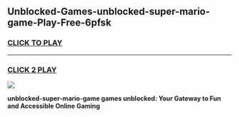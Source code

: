 
## Unblocked-Games-unblocked-super-mario-game-Play-Free-6pfsk
<h3>
<a href="https://premium76.site?title=unblocked-super-mario-game&ref=21A">CLICK TO PLAY</a></h3>
<hr>

<h3>
<a href="https://premium76.site?title=unblocked-super-mario-game&ref=21A">CLICK 2 PLAY</a>
  
</h3>

<a href="https://premium76.site?title=unblocked-super-mario-game&ref=21A"><img src="https://clearcache.store/games.png"></a>


**unblocked-super-mario-game games unblocked: Your Gateway to Fun and Accessible Online Gaming**
